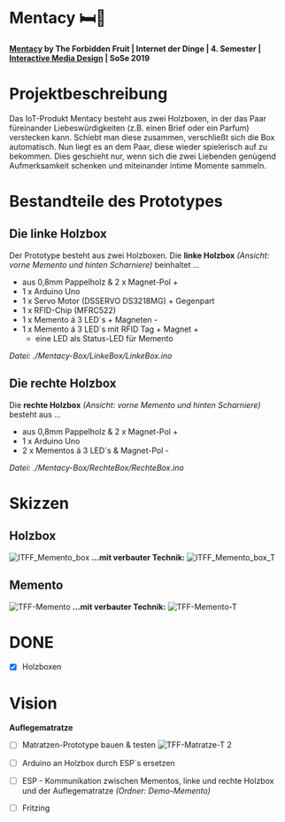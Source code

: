 # Mentacy 🛏🎁

**[Mentacy](https://imd.mediencampus.h-da.de/projekt/mentacy/) by The Forbidden Fruit | Internet der Dinge | 4. Semester | [Interactive Media Design](https://imd.mediencampus.h-da.de/) | SoSe 2019**

# Projektbeschreibung

Das IoT-Produkt Mentacy besteht aus zwei Holzboxen, in der das Paar füreinander Liebeswürdigkeiten (z.B. einen Brief oder ein Parfum) verstecken kann. Schiebt man diese zusammen, verschließt sich die Box automatisch. Nun liegt es an dem Paar, diese wieder spielerisch auf zu bekommen. Dies geschieht nur, wenn sich die zwei Liebenden genügend Aufmerksamkeit schenken und miteinander intime Momente sammeln.

# Bestandteile des Prototypes

## Die linke Holzbox
Der Prototype besteht aus zwei Holzboxen. Die **linke Holzbox** *(Ansicht: vorne Memento und hinten Scharniere)* beinhaltet …

- aus 0,8mm Pappelholz & 2 x Magnet-Pol +
- 1 x Arduino Uno
- 1 x Servo Motor (DSSERVO DS3218MG) + Gegenpart
- 1 x RFID-Chip (MFRC522)
- 1 x Memento á 3 LED´s + Magneten -
- 1 x Memento á 3 LED´s mit RFID Tag + Magnet +
    - eine LED als Status-LED für Memento

*Datei: ./Mentacy-Box/LinkeBox/LinkeBox.ino*

## Die rechte Holzbox
Die **rechte Holzbox** *(Ansicht: vorne Memento und hinten Scharniere)* besteht aus …

- aus 0,8mm Pappelholz & 2 x Magnet-Pol +
- 1 x Arduino Uno
- 2 x Mementos á 3 LED´s & Magnet-Pol -

*Datei: ./Mentacy-Box/RechteBox/RechteBox.ino*

# Skizzen
## **Holzbox**
![lTFF_Memento_box](https://user-images.githubusercontent.com/33021996/61012465-f6015500-a37e-11e9-9aa3-1bbe51485d1e.png)
**…mit verbauter Technik:**
![lTFF_Memento_box_T](https://user-images.githubusercontent.com/33021996/61014017-9bb7c280-a385-11e9-9897-1b72276e9f59.png)


## **Memento**
![TFF-Memento](https://user-images.githubusercontent.com/33021996/61014266-e554dd00-a386-11e9-8f42-7184145be4bc.png)
**…mit verbauter Technik:**
![TFF-Memento-T](https://user-images.githubusercontent.com/33021996/61014278-f4d42600-a386-11e9-864a-f9eebc1cc0c7.png)


# DONE
- [x] Holzboxen 

# Vision

**Auflegematratze**
- [ ] Matratzen-Prototype bauen & testen
![TFF-Matratze-T 2](https://user-images.githubusercontent.com/33021996/61014004-90649700-a385-11e9-846b-58c5fe9880f0.png)

- [ ] Arduino an Holzbox durch ESP´s ersetzen
- [ ] ESP - Kommunikation zwischen Mementos, linke und rechte Holzbox und der Auflegematratze *(Ordner: Demo-Memento)*
- [ ] Fritzing
 
